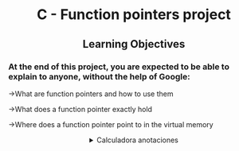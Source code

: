 <h1 align="center">C - Function pointers project</h1>

<h2 align="center">Learning Objectives</h2>
<h3>At the end of this project, you are expected to be able to explain to anyone, without the help of Google:</h3>

→What are function pointers and how to use them

→What does a function pointer exactly hold

→Where does a function pointer point to in the virtual memory

<details>
<summary align=center>Calculadora anotaciones</summary>

<h3>3-calc.h <b>(prototipos y estructura)</b></h3>

* Definir calc.h

* Incluir librerías

* Añadir estructura:

<code>typedef struct op
{
    char *op;
    int (*f)(int a, int b);
} op_t;
</code>

* Añadir prototipos:

<code>int op_add(int a, int b);</code>

<code>int op_sub(int a, int b);</code>

<code>int op_mul(int a, int b);</code>

<code>int op_div(int a, int b);</code>

<code>int op_mod(int a, int b);</code>

<code>int (*get_op_func(char *s))(int, int);</code>


<h3>3-op_functions.c <b>(funciones)</b></h3>

op_add: suma de a más b.

op_sub: resta de a menos b.

op_mul: multiplicación de a por b.

op_div: división entre a y b.

op_mod: resto de la división entre a y b.

<h3>3-get_op_func.c <b>(función que selecciona la función que debe ser ejecutada)</b></h3>

* Prototipo: <code>int (*get_op_func(char *s))(int, int);</code>

* Añadir matriz con cada operador y funcion:

<code>op_t ops[] = {
	{"+", op_add},
	{"-", op_sub},
	{"*", op_mul},
	{"/", op_div},
	{"%", op_mod},
	{NULL, NULL}
	};
</code>

* Return: puntero a la función que corresponde al operador (*s) dado como parámetro.

<h3>3-main.c</h3>

usar atoi para convertir argumentos a int:

<code>int num1 = atoi(argv[1])</code>

<code>int num2 = atoi(argv[3])</code>

<code>char *operador = argv[2]</code>

print ERROR:
si el número de argumentos != 4, <b>exit 98</b>

si el operador no es ninguno de los declarados, <b>exit 99</b>

si se intenta dividir (/, %) entre 0, <b>exit 100</b>
</details>
